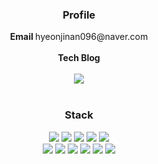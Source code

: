 

<div align=center>
	<h3> Profile </h3>
	<Strong>Email  </Strong>   hyeonjinan096@naver.com<br><br>
	<Strong>Tech Blog</Strong> <br><br>   <a href="https://developer-gaeppu.tistory.com/" target="_blank"><img src="https://img.shields.io/badge/Tistory-ED9898?style=flat-square&logo=Tistory&logoColor=white"/></a>
    <br>   <br>

	
</div>
<div align="center">
	<h3> Stack </h3>
	<img src="https://img.shields.io/badge/React-61DAFB?logo=react&logoColor=white&style=flat" />
	<img src="https://img.shields.io/badge/TypeScript-3178C6?logo=typescript&logoColor=white&style=flat" />
	<img src="https://img.shields.io/badge/HTML5-E34F26?style=flat&logo=HTML5&logoColor=white" />
	<img src="https://img.shields.io/badge/CSS3-1572B6?style=flat&logo=CSS3&logoColor=white" />
	<img src="https://img.shields.io/badge/JavaScript-F7DF1E?style=flat&logo=JavaScript&logoColor=white" />
	<br>
	<img src="https://img.shields.io/badge/c-A8B9CC?style=flat&logo=c&logoColor=white"/>
	<img src="https://img.shields.io/badge/python-3776AB?style=flat&logo=python&logoColor=white"/>
	<img src="https://img.shields.io/badge/Java-C0C0C0?style=flat&logo=Conda-Forge&logoColor=white" />
	<img src="https://img.shields.io/badge/Storybook-FF4785?style=flat&logo=Storybook&logoColor=white"/>
 <img src="https://img.shields.io/badge/android-3DDC84?style=flat&logo=android&logoColor=white"/>
	<img src="https://img.shields.io/badge/linux-FCC624?style=flat&logo=linux&logoColor=white"/>
</div>
</div>
<br>
